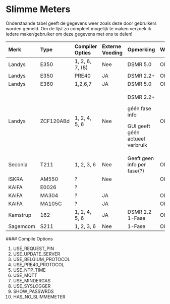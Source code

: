 # Slimme Meters

Onderstaande tabel geeft de gegevens weer zoals deze door gebruikers worden gemeld. Om de lijst zo compleet mogelijk te maken verzoek ik iedere maker/gebruiker om deze gegevens met ons te delen!

<table>
  <thead>
    <tr>
      <th style="text-align:left">Merk</th>
      <th style="text-align:left">Type</th>
      <th style="text-align:left">Compiler Opties</th>
      <th style="text-align:left">Externe Voeding</th>
      <th style="text-align:left">Opmerking</th>
      <th style="text-align:left">Werkt</th>
    </tr>
  </thead>
  <tbody>
    <tr>
      <td style="text-align:left">Landys</td>
      <td style="text-align:left">E350</td>
      <td style="text-align:left">1, 2, 6, 7, (8)</td>
      <td style="text-align:left">Nee</td>
      <td style="text-align:left">DSMR 5.0</td>
      <td style="text-align:left">OK!</td>
    </tr>
    <tr>
      <td style="text-align:left">Landys</td>
      <td style="text-align:left">E350</td>
      <td style="text-align:left">PRE40</td>
      <td style="text-align:left">JA</td>
      <td style="text-align:left">DSMR 2.2+</td>
      <td style="text-align:left">OK</td>
    </tr>
    <tr>
      <td style="text-align:left">Landys</td>
      <td style="text-align:left">E360</td>
      <td style="text-align:left">1,2,6,7</td>
      <td style="text-align:left">JA</td>
      <td style="text-align:left">DSMR 5.0</td>
      <td style="text-align:left">OK!</td>
    </tr>
    <tr>
      <td style="text-align:left">Landys</td>
      <td style="text-align:left">ZCF120ABd</td>
      <td style="text-align:left">1, 2, 4, 5, 6</td>
      <td style="text-align:left">Nee</td>
      <td style="text-align:left">
        <p>DSMR 2.2+</p>
        <p>g&#xE9;&#xE9;n fase info</p>
        <p>GUI geeft g&#xE9;&#xE9;n actueel verbruik</p>
      </td>
      <td style="text-align:left">OK</td>
    </tr>
    <tr>
      <td style="text-align:left">Seconia</td>
      <td style="text-align:left">T211</td>
      <td style="text-align:left">1, 2, 3, 6</td>
      <td style="text-align:left">Nee</td>
      <td style="text-align:left">Geeft geen info per fase(?)</td>
      <td style="text-align:left">OK!</td>
    </tr>
    <tr>
      <td style="text-align:left">ISKRA</td>
      <td style="text-align:left">AM550</td>
      <td style="text-align:left">?</td>
      <td style="text-align:left">Nee</td>
      <td style="text-align:left"></td>
      <td style="text-align:left">OK!</td>
    </tr>
    <tr>
      <td style="text-align:left">KAIFA</td>
      <td style="text-align:left">E0026</td>
      <td style="text-align:left">?</td>
      <td style="text-align:left"></td>
      <td style="text-align:left"></td>
      <td style="text-align:left"></td>
    </tr>
    <tr>
      <td style="text-align:left">KAIFA</td>
      <td style="text-align:left">MA304</td>
      <td style="text-align:left">?</td>
      <td style="text-align:left">JA</td>
      <td style="text-align:left"></td>
      <td style="text-align:left">OK!</td>
    </tr>
    <tr>
      <td style="text-align:left">KAIFA</td>
      <td style="text-align:left">MA105C</td>
      <td style="text-align:left">?</td>
      <td style="text-align:left">JA</td>
      <td style="text-align:left"></td>
      <td style="text-align:left">OK!</td>
    </tr>
    <tr>
      <td style="text-align:left">Kamstrup</td>
      <td style="text-align:left">162</td>
      <td style="text-align:left">1, 2, 4, 5, 6</td>
      <td style="text-align:left">JA</td>
      <td style="text-align:left">DSMR 2.2
        <br />1-Fase</td>
      <td style="text-align:left">OK</td>
    </tr>
    <tr>
      <td style="text-align:left">Sagemcom</td>
      <td style="text-align:left">S211</td>
      <td style="text-align:left">1, 2, 3, 6</td>
      <td style="text-align:left">Nee</td>
      <td style="text-align:left">1-Fase</td>
      <td style="text-align:left">OK!</td>
    </tr>
  </tbody>
</table>#### Compile Options

1. USE\_REQUEST\_PIN
2. USE\_UPDATE\_SERVER
3. USE\_BELGIUM\_PROTOCOL
4. USE\_PRE40\_PROTOCOL
5. USE\_NTP\_TIME
6. USE\_MQTT
7. USE\_MINDERGAS
8. USE\_SYSLOGGER
9. SHOW\_PASSWRDS
10. HAS\_NO\_SLIMMEMETER



### 

### 

